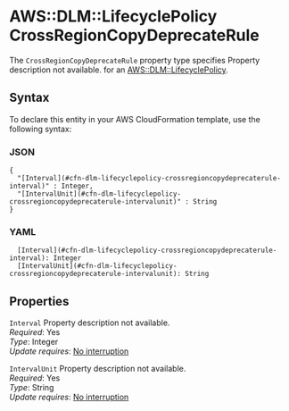 # AWS::DLM::LifecyclePolicy CrossRegionCopyDeprecateRule<a name="aws-properties-dlm-lifecyclepolicy-crossregioncopydeprecaterule"></a>

<a name="aws-properties-dlm-lifecyclepolicy-crossregioncopydeprecaterule-description"></a>The `CrossRegionCopyDeprecateRule` property type specifies Property description not available\. for an [AWS::DLM::LifecyclePolicy](aws-resource-dlm-lifecyclepolicy.md)\.

## Syntax<a name="aws-properties-dlm-lifecyclepolicy-crossregioncopydeprecaterule-syntax"></a>

To declare this entity in your AWS CloudFormation template, use the following syntax:

### JSON<a name="aws-properties-dlm-lifecyclepolicy-crossregioncopydeprecaterule-syntax.json"></a>

```
{
  "[Interval](#cfn-dlm-lifecyclepolicy-crossregioncopydeprecaterule-interval)" : Integer,
  "[IntervalUnit](#cfn-dlm-lifecyclepolicy-crossregioncopydeprecaterule-intervalunit)" : String
}
```

### YAML<a name="aws-properties-dlm-lifecyclepolicy-crossregioncopydeprecaterule-syntax.yaml"></a>

```
  [Interval](#cfn-dlm-lifecyclepolicy-crossregioncopydeprecaterule-interval): Integer
  [IntervalUnit](#cfn-dlm-lifecyclepolicy-crossregioncopydeprecaterule-intervalunit): String
```

## Properties<a name="aws-properties-dlm-lifecyclepolicy-crossregioncopydeprecaterule-properties"></a>

`Interval`  <a name="cfn-dlm-lifecyclepolicy-crossregioncopydeprecaterule-interval"></a>
Property description not available\.  
*Required*: Yes  
*Type*: Integer  
*Update requires*: [No interruption](https://docs.aws.amazon.com/AWSCloudFormation/latest/UserGuide/using-cfn-updating-stacks-update-behaviors.html#update-no-interrupt)

`IntervalUnit`  <a name="cfn-dlm-lifecyclepolicy-crossregioncopydeprecaterule-intervalunit"></a>
Property description not available\.  
*Required*: Yes  
*Type*: String  
*Update requires*: [No interruption](https://docs.aws.amazon.com/AWSCloudFormation/latest/UserGuide/using-cfn-updating-stacks-update-behaviors.html#update-no-interrupt)